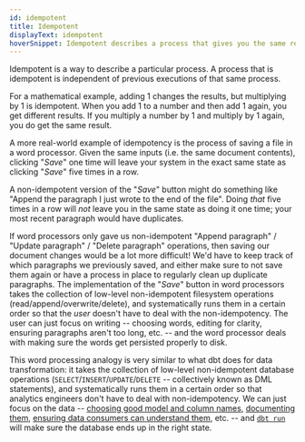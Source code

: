 ```yaml
---
id: idempotent
title: Idempotent
displayText: idempotent
hoverSnippet: Idempotent describes a process that gives you the same result no matter how many times you run it.
---
```


Idempotent is a way to describe a particular process.  A process that is idempotent is independent of previous executions of that same process.

For a mathematical example, adding 1 changes the results, but multiplying by 1 is idempotent. When you add 1 to a number and then add 1 again, you get different results. If you multiply a number by 1 and multiply by 1 again, you do get the same result.

A more real-world example of idempotency is the process of saving a file in a word processor. Given the same inputs (i.e. the same document contents), clicking "_Save_" one time will leave your system in the exact same state as clicking "_Save_" five times in a row.

A non-idempotent version of the "_Save_" button might do something like "Append the paragraph I just wrote to the end of the file". Doing _that_ five times in a row will _not_ leave you in the same state as doing it one time; your most recent paragraph would have duplicates.

If word processors only gave us non-idempotent "Append paragraph" / "Update paragraph" / "Delete paragraph" operations, then saving our document changes would be a lot more difficult! We'd have to keep track of which paragraphs we previously saved, and either make sure to not save them again or have a process in place to regularly clean up duplicate paragraphs. The implementation of the "_Save_" button in word processors takes the collection of low-level non-idempotent filesystem operations (read/append/overwrite/delete), and systematically runs them in a certain order so that the _user_ doesn't have to deal with the non-idempotency. The user can just focus on writing -- choosing words, editing for clarity, ensuring paragraphs aren't too long, etc. -- and the word processor deals with making sure the words get persisted properly to disk.

This word processing analogy is very similar to what dbt does for data transformation: it takes the collection of low-level non-idempotent database operations (`SELECT`/`INSERT`/`UPDATE`/`DELETE` -- collectively known as <Term id="dml">DML</Term> statements), and systematically runs them in a certain order so that analytics engineers don't have to deal with non-idempotency. We can just focus on the data -- [choosing good model and column names](https://docs.getdbt.com/blog/on-the-importance-of-naming), [documenting them](https://docs.getdbt.com/docs/about/viewpoint#documentation), [ensuring data consumers can understand them](https://docs.getdbt.com/docs/guides/best-practices#consider-the-information-architecture-of-your-data-warehouse), etc. -- and [`dbt run`](https://docs.getdbt.com/reference/commands/run) will make sure the database ends up in the right state.
